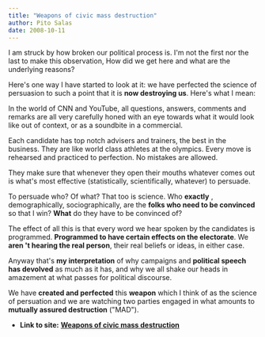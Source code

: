 ```yaml
---
title: "Weapons of civic mass destruction"
author: Pito Salas
date: 2008-10-11
---
```


I am struck by how broken our political process is. I'm not the first nor the
last to make this observation, How did we get here and what are the underlying
reasons?

Here's one way I have started to look at it: we have perfected the science of
persuasion to such a point that it is **now destroying us**. Here's what I
mean:

In the world of CNN and YouTube, all questions, answers, comments and remarks
are all very carefully honed with an eye towards what it would look like out
of context, or as a soundbite in a commercial.

Each candidate has top notch advisers and trainers, the best in the business.
They are like world class athletes at the olympics. Every move is rehearsed
and practiced to perfection. No mistakes are allowed.

They make sure that whenever they open their mouths whatever comes out is
what's most effective (statistically, scientifically, whatever) to persuade.

To persuade who? Of what? That too is science. Who **exactly** ,
demographically, sociographically, are the **folks who need to be convinced**
so that I win? **What** do they have to be convinced of?

The effect of all this is that every word we hear spoken by the candidates is
programmed. **Programmed to have certain effects on the electorate**. We
**aren 't hearing the real person**, their real beliefs or ideas, in either
case.

Anyway that's **my interpretation** of why campaigns and **political speech
has devolved** as much as it has, and why we all shake our heads in amazement
at what passes for political discourse.

We have **created and perfected** this **weapon** which I think of as the
science of persuation and we are watching two parties engaged in what amounts
to **mutually assured destruction** ("MAD").


* **Link to site:** **[Weapons of civic mass destruction](None)**
